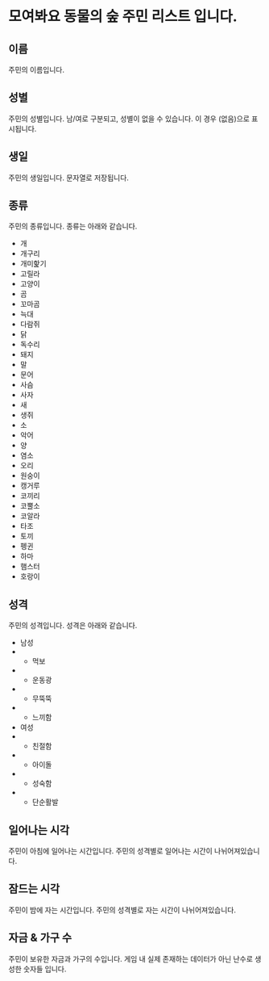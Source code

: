 # 모여봐요 동물의 숲 주민 리스트 입니다.

## 이름
주민의 이름입니다.
## 성별
주민의 성별입니다. 남/여로 구분되고, 성별이 없을 수 있습니다. 이 경우 (없음)으로 표시됩니다.
## 생일
주민의 생일입니다. 문자열로 저장됩니다.
## 종류
주민의 종류입니다. 종류는 아래와 같습니다.
- 개
- 개구리
- 개미핥기
- 고릴라
- 고양이
- 곰
- 꼬마곰
- 늑대
- 다람쥐
- 닭
- 독수리
- 돼지
- 말
- 문어
- 사슴
- 사자
- 새
- 생쥐
- 소
- 악어
- 양
- 염소
- 오리
- 원숭이
- 캥거루
- 코끼리
- 코뿔소
- 코알라
- 타조
- 토끼
- 펭귄
- 하마
- 햄스터
- 호랑이

## 성격
주민의 성격입니다. 성격은 아래와 같습니다.
- 남성
- - 먹보
- - 운동광
- - 무뚝뚝
- - 느끼함
- 여성
- - 친절함
- - 아이돌
- - 성숙함
- - 단순활발

## 일어나는 시각
주민이 아침에 일어나는 시간입니다. 주민의 성격별로 일어나는 시간이 나뉘어져있습니다.

## 잠드는 시각
주민이 밤에 자는 시간입니다. 주민의 성격별로 자는 시간이 나뉘어져있습니다.

## 자금 & 가구 수
주민이 보유한 자금과 가구의 수입니다. 게임 내 실제 존재하는 데이터가 아닌 난수로 생성한 숫자들 입니다.
